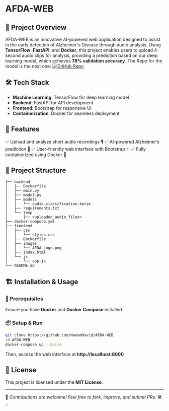 # AFDA-WEB

## 🌟 Project Overview
AFDA-WEB is an innovative AI-powered web application designed to assist in the early detection of Alzheimer's Disease through audio analysis.
Using **TensorFlow**, **FastAPI**, and **Docker**, this project enables users to upload 4-second audio clips for analysis,
providing a prediction based on our deep learning model, which achieves **78% validation accuracy**.
The Repo for the model is the next one:
[![GitHub Repo](https://img.shields.io/badge/GitHub-Repository-blue?style=for-the-badge&logo=github)](https://github.com/HanamDavid/AFDA)


## 🛠️ Tech Stack
- **Machine Learning**: TensorFlow for deep learning model
- **Backend**: FastAPI for API development
- **Frontend**: Bootstrap for responsive UI
- **Containerization**: Docker for seamless deployment

## 🚀 Features
✅ Upload and analyze short audio recordings 🎙️
✅ AI-powered Alzheimer’s prediction 🤖
✅ User-friendly web interface with Bootstrap ✨
✅ Fully containerized using Docker 🐳

## 📂 Project Structure
```
├── backend
│   ├── Dockerfile
│   ├── main.py
│   ├── model.py
│   ├── models
│   │   └── audio_classification.keras
│   ├── requirements.txt
│   └── temp
│       ├── <uploaded_audio_files>
├── docker-compose.yml
├── frontend
│   ├── css
│   │   └── styles.css
│   ├── Dockerfile
│   ├── images
│   │   └── AFDA_Logo.png
│   ├── index.html
│   └── js
│       └── app.js
└── README.md
```

## 🏗️ Installation & Usage
### 🔧 Prerequisites
Ensure you have **Docker** and **Docker Compose** installed.

### 📦 Setup & Run
```bash
git clone https://github.com/HanamDavid/AFDA-WEB
cd AFDA-WEB
docker-compose up --build
```
Then, access the web interface at **http://localhost:8000**


## 📜 License
This project is licensed under the **MIT License**.

---

🌟 _Contributions are welcome! Feel free to fork, improve, and submit PRs._ 🛠️💡


